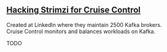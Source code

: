 ## [Hacking Strimzi for Cruise Control](https://strimzi.io/blog/2019/09/03/hacking-for-cruise-control/)

Created at LinkedIn where they maintain 2500 Kafka brokers.  
Cruise Control monitors and balances workloads on Kafka.

TODO
